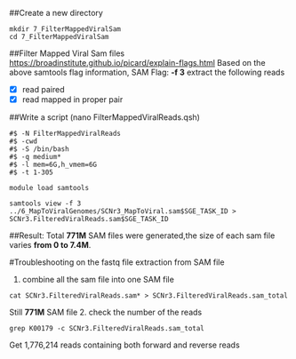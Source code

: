 ##Create a new directory
```
mkdir 7_FilterMappedViralSam
cd 7_FilterMappedViralSam
```
##Filter Mapped Viral Sam files
https://broadinstitute.github.io/picard/explain-flags.html
Based on the above samtools flag information, SAM Flag: **-f 3** extract the following reads 
- [x]   read paired
- [x]   read mapped in proper pair

##Write a script (nano FilterMappedViralReads.qsh) 
```
#$ -N FilterMappedViralReads
#$ -cwd
#$ -S /bin/bash
#$ -q medium*
#$ -l mem=6G,h_vmem=6G
#$ -t 1-305

module load samtools

samtools view -f 3 ../6_MapToViralGenomes/SCNr3_MapToViral.sam$SGE_TASK_ID > SCNr3.FilteredViralReads.sam$SGE_TASK_ID
```
##Result: Total **771M** SAM files were generated,the size of each sam file varies **from 0 to 7.4M**.

#Troubleshooting on the fastq file extraction from SAM file
1. combine all the sam file into one SAM file
```
cat SCNr3.FilteredViralReads.sam* > SCNr3.FilteredViralReads.sam_total
```
Still **771M** SAM file
2. check the number of the reads
```
grep K00179 -c SCNr3.FilteredViralReads.sam_total
```
Get 1,776,214 reads containing both forward and reverse reads






